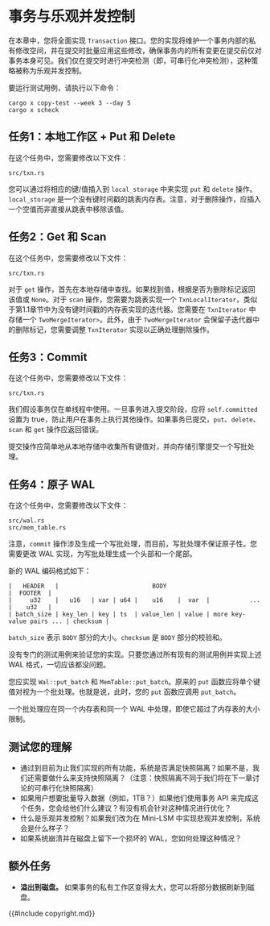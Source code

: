 
# 事务与乐观并发控制

在本章中，您将全面实现 `Transaction` 接口。您的实现将维护一个事务内部的私有修改空间，并在提交时批量应用这些修改，确保事务内的所有变更在提交前仅对事务本身可见。我们仅在提交时进行冲突检测（即，可串行化冲突检测），这种策略被称为乐观并发控制。

要运行测试用例，请执行以下命令：

```
cargo x copy-test --week 3 --day 5
cargo x scheck
```

## 任务1：本地工作区 + Put 和 Delete

在这个任务中，您需要修改以下文件：

```
src/txn.rs
```

您可以通过将相应的键/值插入到 `local_storage` 中来实现 `put` 和 `delete` 操作。`local_storage` 是一个没有键时间戳的跳表内存表。注意，对于删除操作，应插入一个空值而非直接从跳表中移除该值。

## 任务2：Get 和 Scan

在这个任务中，您需要修改以下文件：

```
src/txn.rs
```

对于 `get` 操作，首先在本地存储中查找。如果找到值，根据是否为删除标记返回该值或 `None`。对于 `scan` 操作，您需要为跳表实现一个 `TxnLocalIterator`，类似于第1.1章节中为没有键时间戳的内存表实现的迭代器。您需要在 `TxnIterator` 中存储一个 `TwoMergeIterator>`。此外，由于 `TwoMergeIterator` 会保留子迭代器中的删除标记，您需要调整 `TxnIterator` 实现以正确处理删除操作。

## 任务3：Commit

在这个任务中，您需要修改以下文件：

```
src/txn.rs
```

我们假设事务仅在单线程中使用。一旦事务进入提交阶段，应将 `self.committed` 设置为 true，防止用户在事务上执行其他操作。如果事务已提交，`put`、`delete`、`scan` 和 `get` 操作应返回错误。

提交操作应简单地从本地存储中收集所有键值对，并向存储引擎提交一个写批处理。

## 任务4：原子 WAL

在这个任务中，您需要修改以下文件：

```
src/wal.rs
src/mem_table.rs
```

注意，`commit` 操作涉及生成一个写批处理，而目前，写批处理不保证原子性。您需要更改 WAL 实现，为写批处理生成一个头部和一个尾部。

新的 WAL 编码格式如下：

```
|   HEADER   |                          BODY                                      |  FOOTER  |
|     u32    |   u16   | var | u64 |    u16    |  var  |           ...            |    u32   |
| batch_size | key_len | key | ts  | value_len | value | more key-value pairs ... | checksum |
```

`batch_size` 表示 `BODY` 部分的大小。`checksum` 是 `BODY` 部分的校验和。

没有专门的测试用例来验证您的实现。只要您通过所有现有的测试用例并实现上述 WAL 格式，一切应该都没问题。

您应实现 `Wal::put_batch` 和 `MemTable::put_batch`。原来的 `put` 函数应将单个键值对视为一个批处理。也就是说，此时，您的 `put` 函数应调用 `put_batch`。

一个批处理应在同一个内存表和同一个 WAL 中处理，即使它超过了内存表的大小限制。

## 测试您的理解

* 通过到目前为止我们实现的所有功能，系统是否满足快照隔离？如果不是，我们还需要做什么来支持快照隔离？（注意：快照隔离不同于我们将在下一章讨论的可串行化快照隔离）
* 如果用户想要批量导入数据（例如，1TB？）如果他们使用事务 API 来完成这个任务，您会给他们什么建议？有没有机会针对这种情况进行优化？
* 什么是乐观并发控制？如果我们改为在 Mini-LSM 中实现悲观并发控制，系统会是什么样子？
* 如果系统崩溃并在磁盘上留下一个损坏的 WAL，您如何处理这种情况？

## 额外任务

* **溢出到磁盘。** 如果事务的私有工作区变得太大，您可以将部分数据刷新到磁盘。

{{#include copyright.md}}

